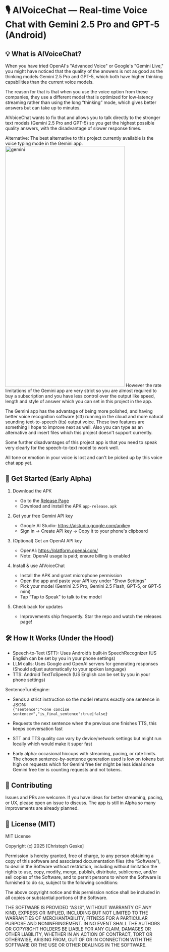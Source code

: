 # 🎙️ AIVoiceChat — Real‑time Voice Chat with Gemini 2.5 Pro and GPT‑5 (Android)


## 💡 What is AIVoiceChat?

When you have tried OpenAI's "Advanced Voice" or Google's "Gemini Live," you might have noticed that the quality of the answers is not as good as the thinking models Gemini 2.5 Pro and GPT-5, which both have higher thinking capabilities than the current voice models.

The reason for that is that when you use the voice option from these companies, they use a different model that is optimized for low-latency streaming rather than using the long “thinking” mode, which gives better answers but can take up to minutes.

AIVoiceChat wants to fix that and allows you to talk directly to the stronger text models (Gemini 2.5 Pro and GPT-5) so you get the highest possible quality answers, with the disadvantage of slower response times. 

Alternative: The best alternative to this project currently available is the voice typing mode in the Gemini app. <img width="378" height="764" alt="gemini" src="https://github.com/user-attachments/assets/7d91b730-f915-4ce5-b92a-46390ebb47ff" />
However the rate limitations of the Gemini app are very strict so you are almost required to buy a subscription and you have less control over the output like speed, length and style of answer which you can set in this project in the app.

The Gemini app has the advantage of being more polished, and having better voice recognition software (stt) running in the cloud and more natural sounding text-to-speech (tts) output voice. These two features are something I hope to improve next as well. Also you can type as an alternative and insert files which this project doesn't support currently.

Some further disadvantages of this project app is that you need to speak very clearly for the speech-to-text model to work well. 

All tone or emotion in your voice is lost and can't be picked up by this voice chat app yet. 

## 🚀 Get Started (Early Alpha)

1. Download the APK  
   - Go to the [Release Page](https://github.com/ChristophGeske/AIVoiceChat/tags)  
   - Download and install the APK `app-release.apk`

2. Get your free Gemini API key  
   - Google AI Studio: https://aistudio.google.com/apikey  
   - Sign in → Create API key → Copy it to your phone's clipboard

3. (Optional) Get an OpenAI API key  
   - OpenAI: https://platform.openai.com/  
   - Note: OpenAI usage is paid; ensure billing is enabled

4. Install & use AIVoiceChat  
   - Install the APK and grant microphone permission  
   - Open the app and paste your API key under "Show Settings"  
   - Pick your model (Gemini 2.5 Pro, Gemini 2.5 Flash, GPT‑5, or GPT‑5 mini)  
   - Tap “Tap to Speak” to talk to the model

5. Check back for updates  
   - Improvements ship frequently. Star the repo and watch the releases page!


## 🛠️ How It Works (Under the Hood)

- Speech‑to‑Text (STT): Uses Android’s built‑in SpeechRecognizer (US English can be set by you in your phone settings) 
- LLM calls: Uses Google and OpenAI servers for generating responses (Should adjust automatically to your spoken language)
- TTS: Android TextToSpeech (US English can be set by you in your phone settings)

SentenceTurnEngine:  
   - Sends a strict instruction so the model returns exactly one sentence in JSON:  
     `{"sentence":"<one concise sentence>","is_final_sentence":true|false}`  
   - Requests the next sentence when the previous one finishes TTS, this keeps conversation fast


- STT and TTS quality can vary by device/network settings but might run locally which would make it super fast
- Early alpha: occasional hiccups with streaming, pacing, or rate limits. The chosen sentence-by-sentence generation used is low on tokens but high on requests which for Gemini free tier might be less ideal since Gemini free tier is counting requests and not tokens.


## 🤝 Contributing

Issues and PRs are welcome. If you have ideas for better streaming, pacing, or UX, please open an issue to discuss. The app is still in Alpha so many improvements are already planned.


## 📜 License (MIT)

MIT License

Copyright (c) 2025 [Christoph Geske]

Permission is hereby granted, free of charge, to any person obtaining a copy
of this software and associated documentation files (the “Software”), to deal
in the Software without restriction, including without limitation the rights
to use, copy, modify, merge, publish, distribute, sublicense, and/or sell
copies of the Software, and to permit persons to whom the Software is
furnished to do so, subject to the following conditions:

The above copyright notice and this permission notice shall be included
in all copies or substantial portions of the Software.

THE SOFTWARE IS PROVIDED “AS IS”, WITHOUT WARRANTY OF ANY KIND,
EXPRESS OR IMPLIED, INCLUDING BUT NOT LIMITED TO THE WARRANTIES
OF MERCHANTABILITY, FITNESS FOR A PARTICULAR PURPOSE AND NONINFRINGEMENT.
IN NO EVENT SHALL THE AUTHORS OR COPYRIGHT HOLDERS BE LIABLE FOR ANY
CLAIM, DAMAGES OR OTHER LIABILITY, WHETHER IN AN ACTION OF CONTRACT,
TORT OR OTHERWISE, ARISING FROM, OUT OF OR IN CONNECTION WITH THE
SOFTWARE OR THE USE OR OTHER DEALINGS IN THE SOFTWARE.
